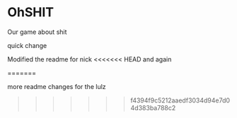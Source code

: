 # OhSHIT
Our game about shit

quick change

Modified the readme for nick
<<<<<<< HEAD
and again

=======


more readme changes for the lulz
>>>>>>> f4394f9c5212aaedf3034d94e7d04d383ba788c2
